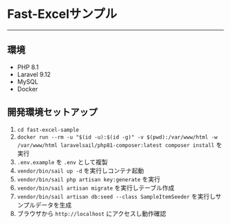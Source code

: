 # Fast-Excelサンプル

---

## 環境

- PHP 8.1
- Laravel 9.12
- MySQL
- Docker

## 開発環境セットアップ

1. `cd fast-excel-sample`
2. `docker run --rm -u "$(id -u):$(id -g)" -v $(pwd):/var/www/html -w /var/www/html laravelsail/php81-composer:latest composer install` を実行
3. `.env.example` を `.env` として複製
4. `vendor/bin/sail up -d` を実行しコンテナ起動
5. `vendor/bin/sail php artisan key:generate` を実行
6. `vendor/bin/sail artisan migrate` を実行しテーブル作成
7. `vendor/bin/sail artisan db:seed --class SampleItemSeeder` を実行しサンプルデータを生成
8. ブラウザから `http://localhost` にアクセスし動作確認
